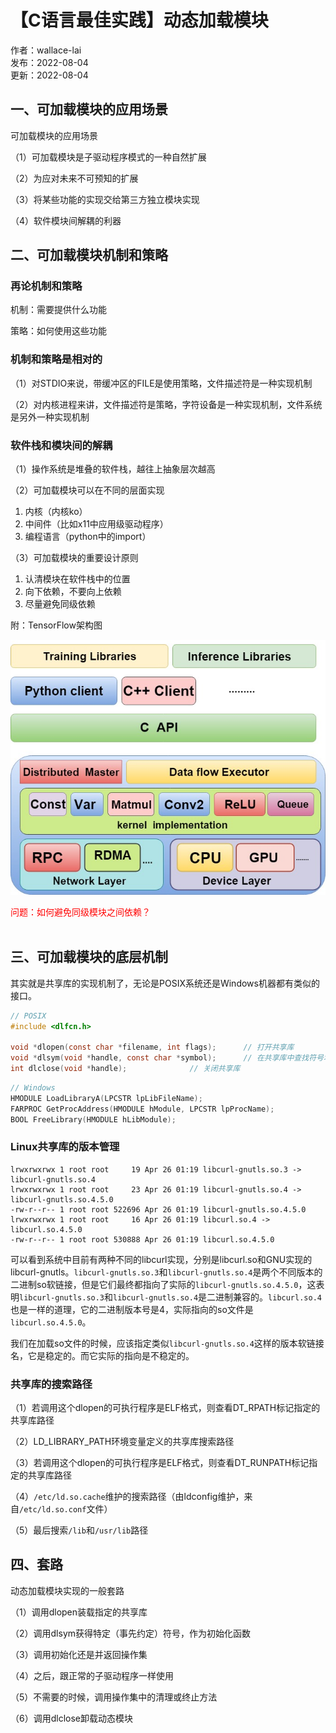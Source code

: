 # 【C语言最佳实践】动态加载模块

作者：wallace-lai <br>
发布：2022-08-04 <br>
更新：2022-08-04 <br>

## 一、可加载模块的应用场景

可加载模块的应用场景

（1）可加载模块是子驱动程序模式的一种自然扩展

（2）为应对未来不可预知的扩展

（3）将某些功能的实现交给第三方独立模块实现

（4）软件模块间解耦的利器


## 二、可加载模块机制和策略

### 再论机制和策略

机制：需要提供什么功能

策略：如何使用这些功能

### 机制和策略是相对的

（1）对STDIO来说，带缓冲区的FILE是使用策略，文件描述符是一种实现机制

（2）对内核进程来讲，文件描述符是策略，字符设备是一种实现机制，文件系统是另外一种实现机制

### 软件栈和模块间的解耦

（1）操作系统是堆叠的软件栈，越往上抽象层次越高

（2）可加载模块可以在不同的层面实现

1. 内核（内核ko）
2. 中间件（比如x11中应用级驱动程序）
3. 编程语言（python中的import）

（3）可加载模块的重要设计原则

1. 认清模块在软件栈中的位置
2. 向下依赖，不要向上依赖
3. 尽量避免同级依赖

附：TensorFlow架构图

![TensorFlow Arch](../media/images/SoftwareDesign/tf-arch.png)

<text style="color: red;">
问题：如何避免同级模块之间依赖？
</text> <br> <br>

## 三、可加载模块的底层机制

其实就是共享库的实现机制了，无论是POSIX系统还是Windows机器都有类似的接口。

```c
// POSIX
#include <dlfcn.h>

void *dlopen(const char *filename, int flags);      // 打开共享库
void *dlsym(void *handle, const char *symbol);      // 在共享库中查找符号地址
int dlclose(void *handle);              // 关闭共享库  
```

```c
// Windows
HMODULE LoadLibraryA(LPCSTR lpLibFileName);
FARPROC GetProcAddress(HMODULE hModule, LPCSTR lpProcName);
BOOL FreeLibrary(HMODULE hLibModule);
```

### Linux共享库的版本管理

```
lrwxrwxrwx 1 root root     19 Apr 26 01:19 libcurl-gnutls.so.3 -> libcurl-gnutls.so.4
lrwxrwxrwx 1 root root     23 Apr 26 01:19 libcurl-gnutls.so.4 -> libcurl-gnutls.so.4.5.0
-rw-r--r-- 1 root root 522696 Apr 26 01:19 libcurl-gnutls.so.4.5.0
lrwxrwxrwx 1 root root     16 Apr 26 01:19 libcurl.so.4 -> libcurl.so.4.5.0
-rw-r--r-- 1 root root 530888 Apr 26 01:19 libcurl.so.4.5.0
```

可以看到系统中目前有两种不同的libcurl实现，分别是libcurl.so和GNU实现的libcurl-gnutls。`libcurl-gnutls.so.3`和`libcurl-gnutls.so.4`是两个不同版本的二进制so软链接，但是它们最终都指向了实际的`libcurl-gnutls.so.4.5.0`，这表明`libcurl-gnutls.so.3`和`libcurl-gnutls.so.4`是二进制兼容的。`libcurl.so.4`也是一样的道理，它的二进制版本号是4，实际指向的so文件是`libcurl.so.4.5.0`。

我们在加载so文件的时候，应该指定类似`libcurl-gnutls.so.4`这样的版本软链接名，它是稳定的。而它实际的指向是不稳定的。

### 共享库的搜索路径

（1）若调用这个dlopen的可执行程序是ELF格式，则查看DT_RPATH标记指定的共享库路径

（2）LD_LIBRARY_PATH环境变量定义的共享库搜索路径

（3）若调用这个dlopen的可执行程序是ELF格式，则查看DT_RUNPATH标记指定的共享库路径

（4）`/etc/ld.so.cache`维护的搜索路径（由ldconfig维护，来自`/etc/ld.so.conf`文件）

（5）最后搜索`/lib`和`/usr/lib`路径

## 四、套路

动态加载模块实现的一般套路

（1）调用dlopen装载指定的共享库

（2）调用dlsym获得特定（事先约定）符号，作为初始化函数

（3）调用初始化还是并返回操作集

（4）之后，跟正常的子驱动程序一样使用

（5）不需要的时候，调用操作集中的清理或终止方法

（6）调用dlclose卸载动态模块

